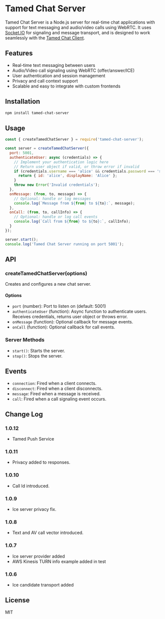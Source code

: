 # Tamed Chat Server

Tamed Chat Server is a Node.js server for real-time chat applications with support for text messaging and audio/video calls using WebRTC. It uses [Socket.IO](https://socket.io/) for signaling and message transport, and is designed to work seamlessly with the [Tamed Chat Client](https://www.npmjs.com/package/tamed-chat-client).

## Features

- Real-time text messaging between users
- Audio/Video call signaling using WebRTC (offer/answer/ICE)
- User authentication and session management
- Privacy and call context support
- Scalable and easy to integrate with custom frontends

## Installation

```sh
npm install tamed-chat-server
```

## Usage

```javascript
const { createTamedChatServer } = require('tamed-chat-server');

const server = createTamedChatServer({
  port: 5001,
  authenticateUser: async (credentials) => {
    // Implement your authentication logic here
    // Return user object if valid, or throw error if invalid
    if (credentials.username === 'alice' && credentials.password === 'secret') {
      return { id: 'alice', displayName: 'Alice' };
    }
    throw new Error('Invalid credentials');
  },
  onMessage: (from, to, message) => {
    // Optional: handle or log messages
    console.log(`Message from ${from} to ${to}:`, message);
  },
  onCall: (from, to, callInfo) => {
    // Optional: handle or log call events
    console.log(`Call from ${from} to ${to}:`, callInfo);
  }
});

server.start();
console.log('Tamed Chat Server running on port 5001');
```

## API

### createTamedChatServer(options)

Creates and configures a new chat server.

#### Options

- `port` (number): Port to listen on (default: 5001)
- `authenticateUser` (function): Async function to authenticate users. Receives credentials, returns user object or throws error.
- `onMessage` (function): Optional callback for message events.
- `onCall` (function): Optional callback for call events.

### Server Methods

- `start()`: Starts the server.
- `stop()`: Stops the server.

## Events

- `connection`: Fired when a client connects.
- `disconnect`: Fired when a client disconnects.
- `message`: Fired when a message is received.
- `call`: Fired when a call signaling event occurs.

## Change Log

### 1.0.12
- Tamed Push Service

### 1.0.11

- Privacy added to responses. 

### 1.0.10

- Call Id introduced. 

### 1.0.9

- Ice server privacy fix. 

### 1.0.8

- Text and AV call vector introduced. 

### 1.0.7

- Ice server provider added
- AWS Kinesis TURN info example added in test 

### 1.0.6

- Ice candidate transport added

## License

MIT